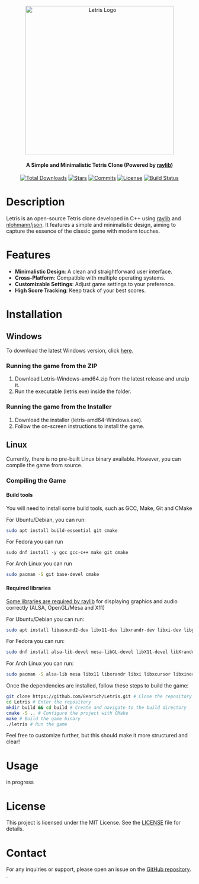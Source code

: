 <p align="center">
  <a href="https://github.com/8enrich/Letris" target="blank"><img src="https://github.com/user-attachments/assets/2c076b86-635c-428d-8e32-2f2df8bd239c" width="400" alt="Letris Logo" /></a>
</p>

<h4 align="center">A Simple and Minimalistic Tetris Clone (Powered by <a href="https://github.com/raysan5/raylib">raylib</a>)</h4>

<p align="center">
  <a href="https://github.com/8enrich/Letris/releases"><img src="https://img.shields.io/github/downloads/8enrich/Letris/total" alt="Total Downloads" /></a>
  <a href="https://github.com/8enrich/Letris/stargazers"><img src="https://img.shields.io/github/stars/8enrich/Letris?style=flat&label=stars" alt="Stars" /></a>
  <a href="https://github.com/8enrich/Letris/commits/master"><img src="https://img.shields.io/github/commits-since/8enrich/Letris/0.1v" alt="Commits" /></a>
  <a href="https://opensource.org/licenses/MIT"><img src="https://img.shields.io/github/license/8enrich/Letris" alt="License" /></a>
  <a href="https://github.com/8enrich/Letris/actions"><img src="https://img.shields.io/github/actions/workflow/status/8enrich/Letris/cmake-multi-platform.yml" alt="Build Status" /></a>
</p>

# Description

Letris is an open-source Tetris clone developed in C++ using [raylib](https://github.com/raysan5/raylib) and [nlohmann/json](https://github.com/nlohmann/json). It features a simple and minimalistic design, aiming to capture the essence of the classic game with modern touches.

# Features

- **Minimalistic Design**: A clean and straightforward user interface.
- **Cross-Platform**: Compatible with multiple operating systems.
- **Customizable Settings**: Adjust game settings to your preference.
- **High Score Tracking**: Keep track of your best scores.


# Installation

## Windows
To download the latest Windows version, click [here](https://github.com/8enrich/Letris/releases).

### Running the game from the ZIP
1. Download Letris-Windows-amd64.zip from the latest release and unzip it.
2. Run the executable (letris.exe) inside the folder.

### Running the game from the Installer
1. Download the installer (letris-amd64-Windows.exe).
2. Follow the on-screen instructions to install the game.

## Linux
Currently, there is no pre-built Linux binary available. However, you can compile the game from source.

### Compiling the Game
#### Build tools

You will need to install some build tools, such as GCC, Make, Git and CMake 

For Ubuntu/Debian, you can run:
```bash
sudo apt install build-essential git cmake
```
For Fedora you can run
```
sudo dnf install -y gcc gcc-c++ make git cmake
```
For Arch Linux you can run
```bash
sudo pacman -S git base-devel cmake
```
#### Required libraries

[Some libraries are required by raylib](https://github.com/raysan5/raylib/wiki/Working-on-GNU-Linux) for displaying graphics and audio correctly (ALSA, OpenGL/Mesa and X11)

For Ubuntu/Debian you can run: 

```bash
sudo apt install libasound2-dev libx11-dev libxrandr-dev libxi-dev libgl1-mesa-dev libglu1-mesa-dev libxcursor-dev libxinerama-dev libwayland-dev libxkbcommon-dev
```
For Fedora you can run:

```bash
sudo dnf install alsa-lib-devel mesa-libGL-devel libX11-devel libXrandr-devel libXi-devel libXcursor-devel libXinerama-devel libatomic
```
For Arch Linux you can run:

```bash
sudo pacman -S alsa-lib mesa libx11 libxrandr libxi libxcursor libxinerama
```

Once the dependencies are installed, follow these steps to build the game:

```bash
git clone https://github.com/8enrich/Letris.git # Clone the repository
cd Letris # Enter the repository
mkdir build && cd build # Create and navigate to the build directory
cmake -S .. # Configure the project with CMake
make # Build the game binary
./letris # Run the game
```

Feel free to customize further, but this should make it more structured and clear!


# Usage

in progress

# License

This project is licensed under the MIT License. See the [LICENSE](LICENSE) file for details.

# Contact

For any inquiries or support, please open an issue on the [GitHub repository](https://github.com/8enrich/Letris).
.
